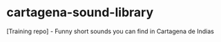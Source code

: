 # cartagena-sound-library
[Training repo] - Funny short sounds you can find in Cartagena de Indias 
